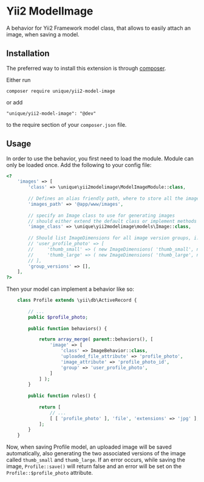 Yii2 ModelImage
========================

A behavior for Yii2 Framework model class, that allows to easily attach an image, when saving a model.

Installation
------------

The preferred way to install this extension is through [composer](http://getcomposer.org/download/).

Either run

```
composer require unique/yii2-model-image
```

or add

```
"unique/yii2-model-image": "@dev"
```

to the require section of your `composer.json` file.


Usage
-----

In order to use the behavior, you first need to load the module. Module can only be loaded once.
Add the following to your config file:

```php
<?
    'images' => [
        'class' => \unique\yii2modelimage\ModelImageModule::class,
        
        // Defines an alias friendly path, where to store all the images
        'images_path' => '@app/www/images',
        
        // specify an Image class to use for generating images
        // should either extend the default class or implement methods needed
        'image_class' => \unique\yii2modelimage\models\Image::class,
        
        // Should list ImageDimensions for all image version groups, i.e.:
        // 'user_profile_photo' => [
        //     'thumb_small' => ( new ImageDimensions( 'thumb_small', null, 80 ) )->asResized()->setQuality( 80 ),
        //     'thumb_large' => ( new ImageDimensions( 'thumb_large', null, 800 ) )->asResized()->setQuality( 80 ),
        // ],    
        'group_versions' => [],
    ],
?>
```

Then your model can implement a behavior like so:

```php
    class Profile extends \yii\db\ActiveRecord {
    
        // ...
        public $profile_photo;
    
        public function behaviors() {

            return array_merge( parent::behaviors(), [
                'image' => [
                    'class' => ImageBehavior::class,
                    'uploaded_file_attribute' => 'profile_photo',
                    'image_attribute' => 'profile_photo_id',
                    'group' => 'user_profile_photo',
                ]
            ] );
        }
        
        public function rules() {
        
            return [
                // ...
                [ [ 'profile_photo' ], 'file', 'extensions' => 'jpg' ],
            ];
        }
    }
```

Now, when saving Profile model, an uploaded image will be saved automatically, also
generating the two associated versions of the image called `thumb_small` and `thumb_large`.
If an error occurs,
while saving the image, `Profile::save()` will return false and an error will be set on the 
`Profile::$profile_photo` attribute. 